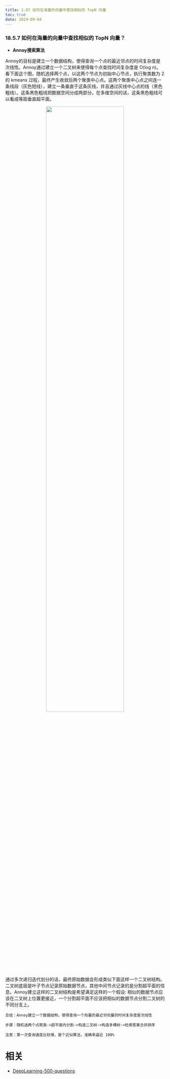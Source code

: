 ```yaml
---
title: 1.07 如何在海量的向量中查找相似的 TopN 向量
toc: true
date: 2019-09-04
---
```



### 18.5.7 如何在海量的向量中查找相似的 TopN 向量？

- **Annoy搜索算法**

Annoy的目标是建立一个数据结构，使得查询一个点的最近邻点的时间复杂度是次线性。Annoy通过建立一个二叉树来使得每个点查找时间复杂度是 O(log n)。 看下面这个图，随机选择两个点，以这两个节点为初始中心节点，执行聚类数为 2 的 kmeans 过程，最终产生收敛后两个聚类中心点。这两个聚类中心点之间连一条线段（灰色短线），建立一条垂直于这条灰线，并且通过灰线中心点的线（黑色粗线）。这条黑色粗线把数据空间分成两部分。在多维空间的话，这条黑色粗线可以看成等距垂直超平面。

<p align="center">
    <img width="70%" height="70%" src="http://images.iterate.site/blog/image/20190722/hjHcu8FC2mtN.jpg?imageslim">
</p>


通过多次递归迭代划分的话，最终原始数据会形成类似下面这样一个二叉树结构。二叉树底层是叶子节点记录原始数据节点，其他中间节点记录的是分割超平面的信息。Annoy建立这样的二叉树结构是希望满足这样的一个假设: 相似的数据节点应该在二叉树上位置更接近，一个分割超平面不应该把相似的数据节点分割二叉树的不同分支上。

    总结：Annoy建立一个数据结构，使得查询一个向量的最近邻向量的时间复杂度是次线性

    步骤：随机选两个点聚类->超平面内分割->构造二叉树->构造多棵树->检索答案合并排序

    注意：第一次查询速度比较慢，是个近似算法，准确率逼近 100%





# 相关

- [DeepLearning-500-questions](https://github.com/scutan90/DeepLearning-500-questions)

